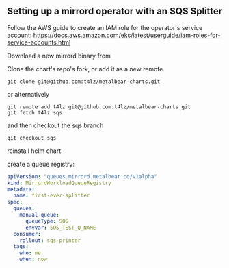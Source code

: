 ## Setting up a mirrord operator with an SQS Splitter


Follow the AWS guide to create an IAM role for the operator's service account:
https://docs.aws.amazon.com/eks/latest/userguide/iam-roles-for-service-accounts.html

Download a new mirrord binary from 


Clone the chart's repo's fork, or add it as a new remote.
```
git clone git@github.com:t4lz/metalbear-charts.git
```
or alternatively
```
git remote add t4lz git@github.com:t4lz/metalbear-charts.git
git fetch t4lz sqs
```

and then checkout the sqs branch
```
git checkout sqs
```


reinstall helm chart

create a queue registry:

```yaml
apiVersion: "queues.mirrord.metalbear.co/v1alpha"
kind: MirrordWorkloadQueueRegistry
metadata:
  name: first-ever-splitter
spec:
  queues:
    manual-queue:
      queueType: SQS
      envVar: SQS_TEST_Q_NAME
  consumer: 
    rollout: sqs-printer
  tags:
    who: me
    when: now
```
